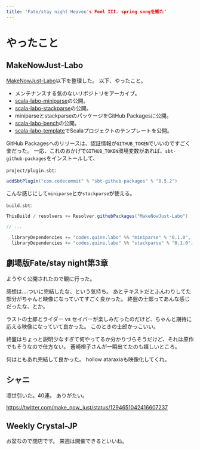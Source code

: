 ```yaml
---
title: 'Fate/stay night Heaven's Feel III. spring songを観た'
---
```


# やったこと

## MakeNowJust-Labo

[MakeNowJust-Labo](https://github.com/MakeNowJust-Labo)以下を整理した。
以下、やったこと。

  - メンテナンスする気のないリポジトリをアーカイブ。
  - [scala-labo-miniparse](https://github.com/MakeNowJust-Labo/scala-labo-miniparse)の公開。
  - [scala-labo-stackparse](https://github.com/MakeNowJust-Labo/scala-labo-stackparse)の公開。
  - miniparseとstackparseのパッケージをGitHub Packagesに公開。
  - [scala-labo-bench](https://github.com/MakeNowJust/scala-labo-bench)の公開。
  - [scala-labo-template](https://github.com/MakeNowJust-Labo/scala-labo-template)でScalaプロジェクトのテンプレートを公開。

GitHub Packagesへのリリースは、認証情報が`GITHUB_TOKEN`でいいのですごく楽だった。
一応、これのおかげで`GITHUB_TOKEN`環境変数があれば、`sbt-github-packages`をインストールして、

`project/plugin.sbt`:

```scala
addSbtPlugin("com.codecommit" % "sbt-github-packages" % "0.5.2")
```

こんな感じにして`miniparse`とか`stackparse`が使える。

`build.sbt`:

```scala
ThisBuild / resolvers += Resolver.githubPackages("MakeNowJust-Labo")

// ...

  libraryDependencies += "codes.quine.labo" %% "miniparse" % "0.1.0",
  libraryDependencies += "codes.quine.labo" %% "stackparse" % "0.1.0",
```

## 劇場版Fate/stay night第3章

ようやく公開されたので観に行った。

感想は‥‥ついに完結したな、という気持ち。
あとテキストだとふんわりしてた部分がちゃんと映像になっていてすごく良かった。
終盤の士郎ってあんな感じだったな、とか。

ラストの士郎とライダー vs セイバーが楽しみだったのだけど、ちゃんと期待に応える映像になっていて良かった。
このときの士郎かっこいい。

終盤はちょっと説明少なすぎて何やってるか分かりづらそうだけど、それは原作でもそうなので仕方ない。
蒼崎橙子さんが一瞬出てたのも嬉しいところ。

何はともあれ完結して良かった。
hollow ataraxiaも映像化してくれ。

## シャニ

凛世引いた。40連。
ありがたい。

<https://twitter.com/make_now_just/status/1294651042416607237>

## Weekly Crystal-JP

お盆なので閉店です。
来週は開催できるといいね。
